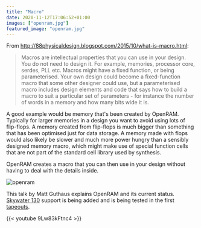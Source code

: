 ```yaml
---
title: "Macro"
date: 2020-11-12T17:06:52+01:00
images: ["openram.jpg"]
featured_image: "openram.jpg"
---
```


From http://88physicaldesign.blogspot.com/2015/10/what-is-macro.html:

> Macros are intellectual properties that you can use in your design. You do not need to design it.
For example, memories, processor core, serdes, PLL etc. Macros might have a fixed function, or being parameterised. Your own design could become a fixed-function macro that some other designer could use, but a parameterised macro includes design elements and code that says how to build a macro to suit a particular set of parameters - for instance the number of words in a memory and how many bits wide it is.

A good example would be memory that's been created by OpenRAM. Typically for larger memories in a design you
want to avoid using lots of flip-flops. A memory created from flip-flops is much bigger than something that has
been optimised just for data storage. A memory made with flops would also likely be slower and much more power hungry than a sensibly designed memory macro, which might make use of special function cells that are not part of the standard cell library used by synthesis.

OpenRAM creates a macro that you can then use in your design without having to deal with the details inside.

![openram](/openram.jpg)

This talk by Matt Guthaus explains OpenRAM and its current status. [Skywater 130](/terminology/pdk) support is being added
and is being tested in the first [tapeouts](/terminology/tapeout).

{{< youtube 9Lw83kFtnc4 >}}
